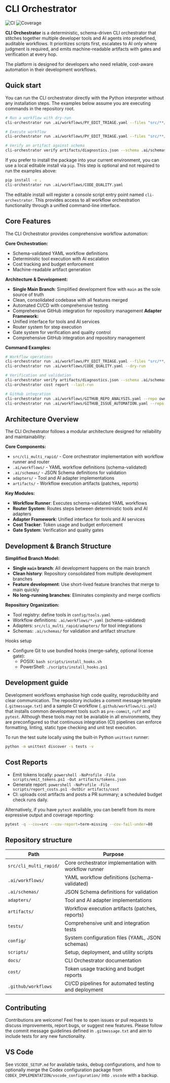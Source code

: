 # CLI Orchestrator

![CI](https://github.com/DICKY1987/cli_multi_rapid_DEV/actions/workflows/ci.yml/badge.svg)
![Coverage](https://img.shields.io/badge/coverage-80%25%2B-brightgreen)

**CLI Orchestrator** is a deterministic, schema-driven CLI orchestrator that stitches together multiple developer tools and AI agents into predefined, auditable workflows. It prioritizes scripts first, escalates to AI only where judgment is required, and emits machine-readable artifacts with gates and verification at every hop.

The platform is designed for developers who need reliable, cost-aware automation in their development workflows.

## Quick start

You can run the CLI orchestrator directly with the Python interpreter without any
installation steps. The examples below assume you are executing commands in
the repository root.

```bash
# Run a workflow with dry-run
cli-orchestrator run .ai/workflows/PY_EDIT_TRIAGE.yaml --files "src/**/*.py" --lane lane/ai-coding/fix-imports --dry-run

# Execute workflow
cli-orchestrator run .ai/workflows/PY_EDIT_TRIAGE.yaml --files "src/**/*.py"

# Verify an artifact against schema
cli-orchestrator verify artifacts/diagnostics.json --schema .ai/schemas/diagnostics.schema.json
```

If you prefer to install the package into your current environment, you can
use a local editable install via `pip`. This step is optional and not
required to run the examples above:

```bash
pip install -e .
cli-orchestrator run .ai/workflows/CODE_QUALITY.yaml
```

The editable install will register a console script entry point named
`cli-orchestrator`. This provides access to all workflow orchestration functionality through
a unified command-line interface.

## Core Features

The CLI Orchestrator provides comprehensive workflow automation:

**Core Orchestration:**
- Schema-validated YAML workflow definitions
- Deterministic tool execution with AI escalation
- Cost tracking and budget enforcement
- Machine-readable artifact generation

**Architecture & Development:**
- **Single Main Branch**: Simplified development flow with `main` as the sole source of truth
- Clean, consolidated codebase with all features merged
- Automated CI/CD with comprehensive testing
- Comprehensive GitHub integration for repository management
**Adapter Framework:**
- Unified interface for tools and AI services
- Router system for step execution
- Gate system for verification and quality control
- Comprehensive GitHub integration and repository management

**Command Examples:**
```bash
# Workflow operations
cli-orchestrator run .ai/workflows/PY_EDIT_TRIAGE.yaml --files "src/**/*.py"
cli-orchestrator run .ai/workflows/CODE_QUALITY.yaml --dry-run

# Verification and validation
cli-orchestrator verify artifacts/diagnostics.json --schema .ai/schemas/diagnostics.schema.json
cli-orchestrator cost report --last-run

# GitHub integration
cli-orchestrator run .ai/workflows/GITHUB_REPO_ANALYSIS.yaml --repo owner/repo
cli-orchestrator run .ai/workflows/GITHUB_ISSUE_AUTOMATION.yaml --repo owner/repo
```

## Architecture Overview

The CLI Orchestrator follows a modular architecture designed for reliability and maintainability:

**Core Components:**
- `src/cli_multi_rapid/` - Core orchestrator implementation with workflow runner and router
- `.ai/workflows/` - YAML workflow definitions (schema-validated)
- `.ai/schemas/` - JSON Schema definitions for validation
- `adapters/` - Tool and AI adapter implementations
- `artifacts/` - Workflow execution artifacts (patches, reports)

**Key Modules:**
- **Workflow Runner**: Executes schema-validated YAML workflows
- **Router System**: Routes steps between deterministic tools and AI adapters
- **Adapter Framework**: Unified interface for tools and AI services
- **Cost Tracker**: Token usage and budget enforcement
- **Gate System**: Verification and quality gates

## Development & Branch Structure

**Simplified Branch Model:**
- **Single `main` branch**: All development happens on the main branch
- **Clean history**: Repository consolidated from multiple development branches
- **Feature development**: Use short-lived feature branches that merge to main quickly
- **No long-running branches**: Eliminates complexity and merge conflicts

**Repository Organization:**
- Tool registry: define tools in `config/tools.yaml`
- Workflow definitions: `.ai/workflows/*.yaml` (schema-validated)
- Adapters: `src/cli_multi_rapid/adapters/` for tool integrations
- Schemas: `.ai/schemas/` for validation and artifact structure

Hooks setup

- Configure Git to use bundled hooks (merge-safety, optional license gate):
  - POSIX: `bash scripts/install_hooks.sh`
  - PowerShell: `./scripts/install_hooks.ps1`

## Development guide

Development workflows emphasise high code quality, reproducibility and clear
communication. The repository includes a commit message template
(`.gitmessage.txt`) and a sample CI workflow (`.github/workflows/ci.yml`)
that installs common development tools such as `pre-commit`, `ruff` and
`pytest`. Although these tools may not be available in all environments,
they are preconfigured so that continuous integration (CI) pipelines can
enforce formatting, linting, static type checking and unit test execution.

To run the test suite locally using the built‑in Python `unittest` runner:

```bash
python -m unittest discover -s tests -v
```

## Cost Reports

- Emit tokens locally: `powershell -NoProfile -File scripts/emit_tokens.ps1 -Out artifacts/tokens.json`
- Generate report: `powershell -NoProfile -File scripts/report_costs.ps1 -OutDir artifacts/cost`
- CI: uploads cost artifacts and posts a PR summary; a scheduled budget check runs daily.

Alternatively, if you have `pytest` available, you can benefit from its
more expressive output and coverage reporting:

```bash
pytest -q --cov=src --cov-report=term-missing --cov-fail-under=80
```

## Repository structure

| Path                       | Purpose                                                 |
|---------------------------|---------------------------------------------------------|
| `src/cli_multi_rapid/`     | Core orchestrator implementation with workflow runner   |
| `.ai/workflows/`           | YAML workflow definitions (schema-validated)            |
| `.ai/schemas/`             | JSON Schema definitions for validation                   |
| `adapters/`                | Tool and AI adapter implementations                      |
| `artifacts/`               | Workflow execution artifacts (patches, reports)         |
| `tests/`                   | Comprehensive unit and integration tests                 |
| `config/`                  | System configuration files (YAML, JSON schemas)         |
| `scripts/`                 | Setup, deployment, and utility scripts                  |
| `docs/`                    | CLI Orchestrator documentation                           |
| `cost/`                    | Token usage tracking and budget reports                 |
| `.github/workflows`        | CI/CD pipelines for automated testing and deployment    |

## Contributing

Contributions are welcome! Feel free to open issues or pull requests to
discuss improvements, report bugs, or suggest new features. Please follow the
commit message guidelines defined in `.gitmessage.txt` and aim to include
tests for any new functionality.

## VS Code

See `VSCODE_SETUP.md` for available tasks, debug configurations, and how to optionally merge the Codex configuration package from `CODEX_IMPLEMENTATION/vscode_configuration/` into `.vscode` with a backup.
